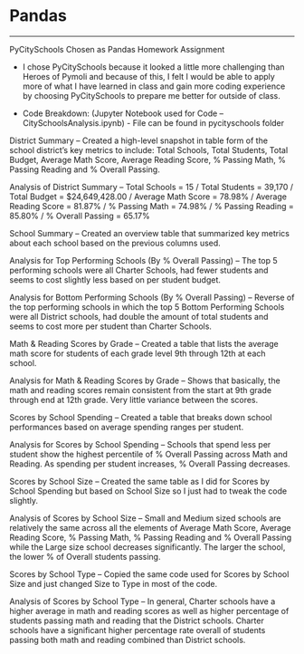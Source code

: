 # Pandas

____________________________________________________________________________________________________________________________________________________________________________
PyCitySchools Chosen as Pandas Homework Assignment

-	I chose PyCitySchools because it looked a little more challenging than Heroes of Pymoli and because of this, I felt I would be able to apply more of what I have learned in class and gain more coding experience by choosing PyCitySchools to prepare me better for outside of class.

-	Code Breakdown: (Jupyter Notebook used for Code – CitySchoolsAnalysis.ipynb) - File can be found in pycityschools folder

District Summary – Created a high-level snapshot in table form of the school district’s key metrics to include: Total Schools, Total Students, Total Budget, Average Math Score, Average Reading Score, % Passing Math, % Passing Reading and % Overall Passing.

Analysis of District Summary – Total Schools = 15 / Total Students = 39,170 / Total Budget = $24,649,428.00 / Average Math Score = 78.98% / Average Reading Score = 81.87% / % Passing Math = 74.98% / % Passing Reading = 85.80% / % Overall Passing = 65.17%

School Summary – Created an overview table that summarized key metrics about each school based on the previous columns used.

Analysis for Top Performing Schools (By % Overall Passing) – The top 5 performing schools were all Charter Schools, had fewer students and seems to cost slightly less based on per student budget.

Analysis for Bottom Performing Schools (By % Overall Passing) – Reverse of the top performing schools in which the top 5 Bottom Performing Schools were all District schools, had double the amount of total students and seems to cost more per student than Charter Schools.

Math & Reading Scores by Grade – Created a table that lists the average math score for students of each grade level 9th through 12th at each school.

Analysis for Math & Reading Scores by Grade – Shows that basically, the math and reading scores remain consistent from the start at 9th grade through end at 12th grade.  Very little variance between the scores.

Scores by School Spending – Created a table that breaks down school performances based on average spending ranges per student.

Analysis for Scores by School Spending – Schools that spend less per student show the highest percentile of % Overall Passing across Math and Reading.  As spending per student increases, % Overall Passing decreases.

Scores by School Size – Created the same table as I did for Scores by School Spending but based on School Size so I just had to tweak the code slightly.

Analysis of Scores by School Size – Small and Medium sized schools are relatively the same across all the elements of Average Math Score, Average Reading Score, % Passing Math, % Passing Reading and % Overall Passing while the Large size school decreases significantly.  The larger the school, the lower % of Overall students passing.

Scores by School Type – Copied the same code used for Scores by School Size and just changed Size to Type in most of the code.

Analysis of Scores by School Type – In general, Charter schools have a higher average in math and reading scores as well as higher percentage of students passing math and reading that the District schools.  Charter schools have a significant higher percentage rate overall of students passing both math and reading combined than District schools.
